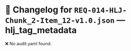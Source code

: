 # 📝 Changelog for `REQ-014-HLJ-Chunk_2-Item_12-v1.0.json` — **hlj_tag_metadata**

❌ No audit.yaml found.
